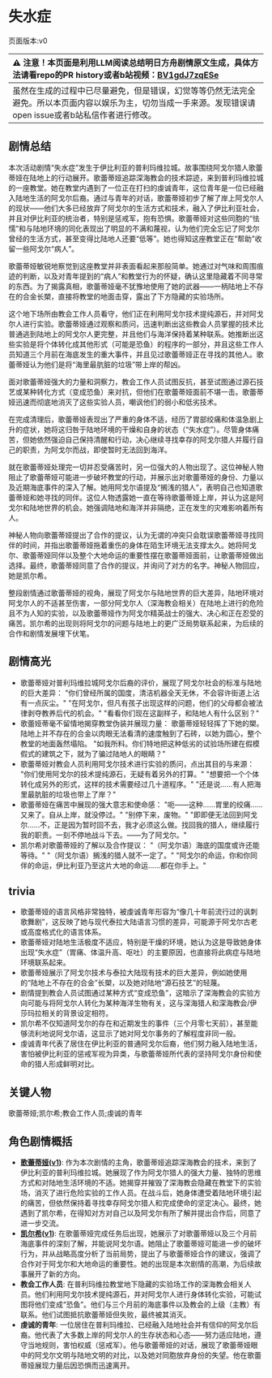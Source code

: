 # 失水症
页面版本:v0
 

| :warning: 注意！本页面是利用LLM阅读总结明日方舟剧情原文生成，具体方法请看repo的PR history或者b站视频：[BV1gdJ7zqESe](https://www.bilibili.com/video/BV1gdJ7zqESe/)         |
|:----------------------------|
| 虽然在生成的过程中已尽量避免，但是错误，幻觉等等仍然无法完全避免。所以本页面内容以娱乐为主，切勿当成一手来源。发现错误请open issue或者b站私信作者进行修改。|



## 剧情总结
本次活动剧情“失水症”发生于伊比利亚的普利玛维拉城。故事围绕阿戈尔猎人歌蕾蒂娅在陆地上的行动展开。歌蕾蒂娅追踪深海教会的技术踪迹，来到普利玛维拉城的一座教堂。她在教堂内遇到了一位正在打扫的虔诚青年，这位青年是一位已经融入陆地生活的阿戈尔后裔。通过与青年的对话，歌蕾蒂娅初步了解了岸上阿戈尔人的现状——他们大多已经放弃了阿戈尔的生活方式和技术，融入了伊比利亚社会，并且对伊比利亚的统治者，特别是惩戒军，抱有恐惧。歌蕾蒂娅对这些同胞的“怯懦”和与陆地环境的同化表现出了明显的不满和蔑视，认为他们完全忘记了阿戈尔曾经的生活方式，甚至变得比陆地人还要“低等”。她也得知这座教堂正在“帮助”收留一些阿戈尔“病人”。

歌蕾蒂娅敏锐地察觉到这座教堂并非表面看起来那般简单。她通过对气味和周围痕迹的判断，以及对青年提到的“病人”和教堂行为的怀疑，确认这里隐藏着不同寻常的东西。为了揭露真相，歌蕾蒂娅毫不犹豫地使用了她的武器——一柄陆地上不存在的合金长槊，直接将教堂的地面击穿，露出了下方隐藏的实验场所。

这个地下场所由教会工作人员看守，他们正在利用阿戈尔技术提纯源石，并对阿戈尔人进行实验。歌蕾蒂娅通过观察和质问，迅速判断出这些教会人员掌握的技术比普通逃到陆地上的阿戈尔人更完整，并且他们与海洋保持着某种联系。她推断出这些实验是将个体转化成其他形式（可能是恐鱼）的程序的一部分，并且这些工作人员知道三个月前在海底发生的重大事件，并且见过歌蕾蒂娅正在寻找的其他人。歌蕾蒂娅认为他们是将“海里最肮脏的垃圾”带上岸的帮凶。

面对歌蕾蒂娅强大的力量和洞察力，教会工作人员试图反抗，甚至试图通过源石技艺或某种转化方式（变成恐鱼）来对抗，但他们在歌蕾蒂娅面前不堪一击。歌蕾蒂娅迅速而彻底地消灭了这些实验人员，嘲讽他们的弱小和低劣技术。

在完成清理后，歌蕾蒂娅表现出了严重的身体不适，经历了胃部绞痛和体温急剧上升的症状，她将这归咎于陆地环境的干燥和自身的状态（“失水症”）。尽管身体痛苦，但她依然强迫自己保持清醒和行动，决心继续寻找幸存的阿戈尔猎人并履行自己的职责，为阿戈尔而战，即使暂时无法回到海洋。

就在歌蕾蒂娅处理完一切并忍受痛苦时，另一位强大的人物出现了。这位神秘人物阻止了歌蕾蒂娅可能进一步破坏教堂的行动，并展示出对歌蕾蒂娅的身份、力量以及近期海底事件的深入了解。她用阿戈尔语提及“搁浅的猎人”，表明自己也知道歌蕾蒂娅和她寻找的同伴。这位人物透露她一直在等待歌蕾蒂娅上岸，并认为这是阿戈尔和陆地世界的机会。她强调陆地和海洋并非隔绝，正在发生的灾难影响着所有人。

神秘人物向歌蕾蒂娅提出了合作的提议，认为无谓的冲突只会耽误歌蕾蒂娅寻找同伴的时间，并指出歌蕾蒂娅拖着重伤的身体在陌生环境无法支撑太久。她将阿戈尔、歌蕾蒂娅同伴以及整个大地命运的重要性摆在歌蕾蒂娅面前，让歌蕾蒂娅做出选择。最终，歌蕾蒂娅同意了合作的提议，并询问了对方的名字。神秘人物回应，她是凯尔希。

整段剧情通过歌蕾蒂娅的视角，展现了阿戈尔与陆地世界的巨大差异，陆地环境对阿戈尔人的不适甚至伤害，一部分阿戈尔人（深海教会相关）在陆地上进行的危险且不为人知的实验，以及歌蕾蒂娅作为阿戈尔精英战士的强大、决心和正在忍受的痛苦。凯尔希的出现则将阿戈尔的问题与陆地上的更广泛局势联系起来，为后续的合作和剧情发展埋下伏笔。
## 剧情高光
*   歌蕾蒂娅对普利玛维拉城阿戈尔后裔的评价，展现了阿戈尔社会的标准与陆地的巨大差异：
    "你们曾经所属的国度，清洁机器全天无休，不会容许街道上沾有一点灰尘。"
    "在阿戈尔，但凡有孩子出现这样的问题，他们的父母都会被法律剥夺教养后代的机会。"
    "看看你们现在这副样子，和陆地人有什么区别？"
*   歌蕾娅蒂毫不留情地揭穿教堂伪装并展现力量：
    歌蕾蒂娅轻轻挥了下她的槊。陆地上并不存在的合金以肉眼无法看清的速度触到了石砖，以她为圆心，整个教堂的地面轰然塌陷。
    "如我所料。你们特地把这种低劣的试验场所建在假模假式的建筑之下，就为了骗过陆地人的眼睛？"
*   歌蕾蒂娅对教会人员利用阿戈尔技术进行实验的质问，点出其目的与来源：
    "你们使用阿戈尔的技术提纯源石，无疑有着另外的打算。"
    "想要把一个个体转化成另外的形式，这样的技术需要经过几十道程序。"
    "还是说......有人把海里最肮脏的垃圾也带上了岸？"
*   歌蕾蒂娅在痛苦中展现的强大意志和使命感：
    "呃——这种......胃里的绞痛......又来了。自从上岸，就没停过。"
    "别停下来，废物。"
    "即即便无法回到阿戈尔......不，正是因为暂时回不去，我才必须这么做。找回我的猎人，继续履行我的职责。一刻不停地战斗下去。——为了阿戈尔。"
*   凯尔希对歌蕾蒂娅的了解以及合作提议：
    "（阿戈尔语）海底的国度或许还能等待。"
    "（阿戈尔语）搁浅的猎人就不一定了。"
    "阿戈尔的命运，你和你同伴的命运，伊比利亚乃至这片大地的命运......都在你手上。"
## trivia
*   歌蕾蒂娅的语言风格非常独特，被虔诚青年形容为“像几十年前流行过的讽刺歌舞剧”，这反映了她与现代泰拉大陆语言习惯的差异，可能源于阿戈尔古老或高度格式化的语言体系。
*   歌蕾蒂娅对陆地生活极度不适应，特别是干燥的环境，她认为这是导致她身体出现“失水症”（胃痛、体温升高、呕吐）的主要原因，也直接将此病症与陆地环境联系起来。
*   歌蕾蒂娅展示了阿戈尔技术与泰拉大陆现有技术的巨大差异，例如她使用的“陆地上不存在的合金”长槊，以及她对陆地“源石技艺”的轻蔑。
*   剧情提到教会人员试图通过某种方式“变成恐鱼”，这暗示了深海教会的实验方向可能与将阿戈尔人转化为某种海洋生物有关，这与深海猎人和深海教会/伊莎玛拉相关的背景设定相符。
*   凯尔希不仅知道阿戈尔的存在和近期发生的事件（三个月零七天前），甚至能够流利地说阿戈尔语，这显示了她对阿戈尔事务的了解程度非同一般。
*   虔诚青年代表了居住在伊比利亚的普通阿戈尔后裔，他们努力融入陆地生活，害怕被伊比利亚的惩戒军视为异类，与歌蕾蒂娅所代表的坚持阿戈尔身份和使命的猎人形成鲜明对比。
## 关键人物
歌蕾蒂娅;凯尔希;教会工作人员;虔诚的青年
## 角色剧情概括
-   **[歌蕾蒂娅](../char_v3/char_474_glady.md)([v1](../chars/char_474_glady.md))**: 作为本次剧情的主角，歌蕾蒂娅追踪深海教会的技术，来到了伊比利亚的普利玛维拉城。她展现了作为阿戈尔猎人的强大力量、独特的思维方式和对陆地生活环境的不适。她揭穿并摧毁了深海教会隐藏在教堂下的实验场，消灭了进行危险实验的工作人员。在战斗后，她身体遭受着陆地环境引起的痛苦，但依然保持着寻找幸存阿戈尔猎人和完成使命的坚定决心。最终，她遇到了凯尔希，在得知对方对自己以及阿戈尔有所了解并提出合作后，同意了进一步交流。
-   **[凯尔希](../char_v3/char_003_kalts.md)([v1](../chars/char_003_kalts.md))**: 在歌蕾蒂娅完成任务后出现，她展示了对歌蕾蒂娅以及三个月前海底事件的深刻了解，并能说阿戈尔语。她阻止了歌蕾蒂娅可能进一步的破坏行为，并从战略高度分析了当前局势，提出了与歌蕾蒂娅合作的建议，强调了合作对于阿戈尔和大地命运的重要性。她的出现是本次剧情的高潮，为后续故事展开了新的方向。
-   **教会工作人员**: 在普利玛维拉教堂地下隐藏的实验场工作的深海教会相关人员。他们利用阿戈尔技术提纯源石，并对阿戈尔人进行身体转化实验，可能试图将他们变成“恐鱼”。他们与三个月前的海底事件以及教会的上级（主教）有联系。他们试图抵抗歌蕾蒂娅但失败，最终被其消灭。
-   **虔诚的青年**: 一位居住在普利玛维拉、已经融入陆地社会并有信仰的阿戈尔后裔。他代表了大多数上岸的阿戈尔人的生存状态和心态——努力适应陆地，遵守当地规则，害怕权威（惩戒军）。他与歌蕾蒂娅的对话，展现了歌蕾蒂娅眼中的阿戈尔文明与陆地文明的对比，以及她对同胞放弃身份的失望。他在歌蕾蒂娅展现力量后因恐惧而迅速离开。